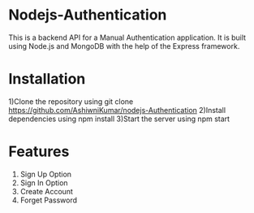 # Nodejs-Authentication
This is a backend API for a Manual Authentication application. It is built using Node.js and MongoDB with the help of the Express framework.

# Installation
1)Clone the repository using git clone https://github.com/AshiwniKumar/nodejs-Authentication
2)Install dependencies using npm install
3)Start the server using npm start

# Features
1) Sign Up Option
2) Sign In Option
3) Create Account
4) Forget Password
   
